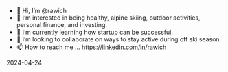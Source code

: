 - 👋 Hi, I’m @rawich
- 👀 I’m interested in being healthy, alpine skiing, outdoor activities, personal finance, and investing.
- 🌱 I’m currently learning how startup can be successful.
- 💞️ I’m looking to collaborate on ways to stay active during off ski season.
- 📫 How to reach me ... https://linkedin.com/in/rawich

2024-04-24
<!---
rawich/rawich is a ✨ special ✨ repository because its `README.md` (this file) appears on your GitHub profile.
You can click the Preview link to take a look at your changes.
--->
